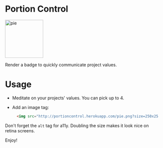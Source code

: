 # Portion Control

<img src="http://portioncontrol.herokuapp.com/pie.png?size=250x250&performance=65&readabilty=15&scalability=20" alt="pie" width=125 height=125 />


Render a badge to quickly communicate project values.


# Usage

  * Meditate on your projects' values. You can pick up to 4.

  * Add an image tag:

    ```html
      <img src="http://portioncontrol.herokuapp.com/pie.png?size=250x250&performance=65&readabilty=15&scalability=20" alt="pie" width=125 height=125 />
    ```

Don't forget the `alt` tag for a11y. Doubling the size makes it look nice on retina screens.

Enjoy!
